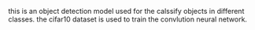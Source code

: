  this is an object detection model used for the calssify objects in different classes. the cifar10 dataset is used to train the convlution neural network.
 
